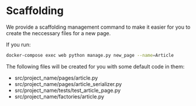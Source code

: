 # Scaffolding

We provide a scaffolding management command to make it easier
for you to create the neccessary files for a new page.

If you run:

```sh
docker-compose exec web python manage.py new_page --name=Article
```

The following files will be created for you with some default code in them:

* src/project_name/pages/article.py
* src/project_name/pages/article_serializer.py
* src/project_name/tests/test_article_page.py
* src/project_name/factories/article.py
